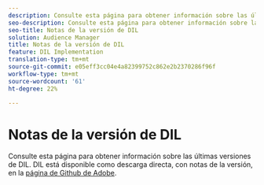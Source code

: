 ```yaml
---
description: Consulte esta página para obtener información sobre las últimas versiones de los DIL
seo-description: Consulte esta página para obtener información sobre las últimas versiones de los DIL
seo-title: Notas de la versión de DIL
solution: Audience Manager
title: Notas de la versión de DIL
feature: DIL Implementation
translation-type: tm+mt
source-git-commit: e05eff3cc04e4a82399752c862e2b2370286f96f
workflow-type: tm+mt
source-wordcount: '61'
ht-degree: 22%

---
```



# Notas de la versión de DIL

Consulte esta página para obtener información sobre las últimas versiones de DIL. DIL está disponible como descarga directa, con notas de la versión, en la [página de Github de Adobe](https://github.com/Adobe-Marketing-Cloud/dil/releases).

